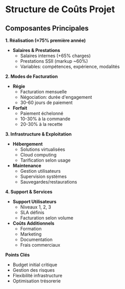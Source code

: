# Structure de Coûts Projet
## Composantes Principales

**1. Réalisation (≈75% première année)**
- **Salaires & Prestations**
  - Salaires internes (+65% charges)
  - Prestations SSII (markup ~60%)
  - Variables: compétences, expérience, modalités

**2. Modes de Facturation**
- **Régie**
  - Facturation mensuelle
  - Négociation: durée d'engagement
  - 30-60 jours de paiement
- **Forfait**
  - Paiement échelonné
  - 10-30% à la commande
  - 20-30% à la recette

**3. Infrastructure & Exploitation**
- **Hébergement**
  - Solutions virtualisées
  - Cloud computing
  - Tarification selon usage
- **Maintenance**
  - Gestion utilisateurs
  - Supervision systèmes
  - Sauvegardes/restaurations

**4. Support & Services**
- **Support Utilisateurs**
  - Niveaux 1, 2, 3
  - SLA définis
  - Facturation selon volume
- **Coûts Additionnels**
  - Formation
  - Marketing
  - Documentation
  - Frais commerciaux

**Points Clés**
- Budget initial critique
- Gestion des risques
- Flexibilité infrastructure
- Optimisation trésorerie
